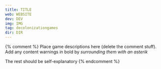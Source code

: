 ```yaml
---
title: TITLE
web: WEBSITE
dev: DEV
img: IMG
tag: decolonizationgames
dir: DIR
---
```

{% comment %}
Place game descriptions here (delete the comment stuff). Add any content warnings in bold by *surrounding them with an asterik*

The rest should be self-explanatory
{% endcomment %}
